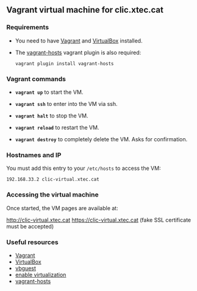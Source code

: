 ## Vagrant virtual machine for clic.xtec.cat

### Requirements

* You need to have [Vagrant](https://www.vagrantup.com/) and [VirtualBox](https://www.virtualbox.org) installed.
* The [vagrant-hosts](https://github.com/oscar-stack/vagrant-hosts) vagrant plugin is also required:

    `vagrant plugin install vagrant-hosts`


### Vagrant commands

* **`vagrant up`** to start the VM.

* **`vagrant ssh`** to enter into the VM via ssh.

* **`vagrant halt`** to stop the VM.

* **`vagrant reload`** to restart the VM.

* **`vagrant destroy`** to completely delete the VM. Asks for confirmation.

### Hostnames and IP

You must add this entry to your `/etc/hosts` to access the VM:

`192.168.33.2 clic-virtual.xtec.cat`

### Accessing the virtual machine

Once started, the VM pages are available at:

http://clic-virtual.xtec.cat
https://clic-virtual.xtec.cat (fake SSL certificate must be accepted)

### Useful resources

* [Vagrant](http://www.vagrantup.com/)
* [VirtualBox](https://www.virtualbox.org/)
* [vbguest](https://github.com/dotless-de/vagrant-vbguest)
* [enable virtualization](http://www.sysprobs.com/disable-enable-virtualization-technology-bios)
* [vagrant-hosts](https://github.com/adrienthebo/vagrant-hosts)

